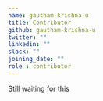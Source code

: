 ```yaml
---
name: gautham-krishna-u
title: Contributor
github: gautham-krishna-u
twitter: ""
linkedin: ""
slack: ""
joining_date: ""
role : contributor
---
```


Still waiting for this
